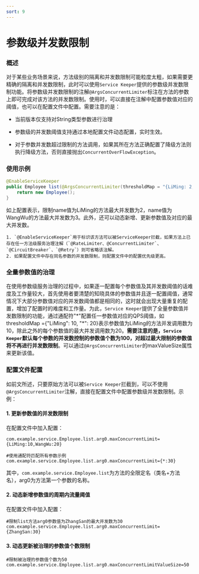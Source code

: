 ```yaml
---
sort: 9
---
```


# 参数级并发数限制

### 概述
对于某些业务场景来说，方法级别的隔离和并发数限制可能粒度太粗，如果需要更精确的隔离和并发数限制，此时可以使用`Service Keeper`提供的参数级并发数限制功能。将参数级并发数限制的注解`@ArgsConcurrentLimiter`标注在方法的参数上即可完成对该方法的并发数限制。使用时，可以直接在注解中配置参数值对应的阈值，也可以在配置文件中配置。需要注意的是：

- 当前版本仅支持对String类型参数进行治理

- 参数级的并发数阈值支持通过本地配置文件动态配置，实时生效。

- 对于参数并发数超过限制的方法调用，如果其所在方法正确配置了降级方法则执行降级方法，否则直接抛出`ConcurrentOverFlowException`。

### 使用示例
```java
@EnableServiceKeeper
public Employee list(@ArgsConcurrentLimiter(thresholdMap = "{LiMing: 2, WangWu: 3}") String name) {
    return new Employee();
}
```
如上配置表示，限制name值为LiMing的方法最大并发数为2，name值为WangWu的方法最大并发数为3。此外，还可以动态新增、更新参数值及对应的最大并发数。
```note
1. `@EnableServiceKeeper`用于标识该方法可以被ServiceKeeper拦截，如果方法上已存在任一方法级服务治理注解（`@RateLimiter、@ConcurrentLimiter`、`@CircuitBreaker`、`@Retry`）则可省略该注解。
2. 如果配置文件中存在同名参数的并发数限制，则配置文件中的配置优先级更高。
```

### 全量参数值的治理
在使用参数级服务治理的过程中，如果逐一配置每个参数值及其并发数阈值的话难度及工作量较大，首先使用者要清楚的知晓具体的参数值并且逐一配置阈值，通常情况下大部分参数值对应的并发数阈值都是相同的，这时就会出现大量重复的配置，增加了配置时的难度和工作量。为此，`Service Keeper`提供了全量参数值并发数限制的功能，通过通配符"\*"配置任一参数值对应的QPS阈值，如thresholdMap ={"LiMing": 10, "\*": 20}表示参数值为LiMing的方法并发调用数为10，除此之外的每个参数值的最大并发调用数为20。**需要注意的是，`Service Keeper`默认每个参数的并发数控制的参数值个数为100，对超过最大限制的参数值将不再进行并发数限制**。可以通过`@ArgsConcurrentLimiter`的maxValueSize属性来更新该值。

### 配置文件配置
如前文所述，只要原始方法可以被`Service Keeper`拦截到，可以不使用`@ArgsConcurrentLimiter`注解，直接在配置文件中配置参数级并发数限制。示例：

#### 1. 更新参数值的并发数限制
在配置文件中加入配置：

```properties
com.example.service.Employee.list.arg0.maxConcurrentLimit={LiMing:10,WangWu:20}

#使用通配符匹配所有参数示例
com.example.service.Employee.list.arg0.maxConcurrentLimit={*:30}
```
其中，`com.example.service.Employee.list`为方法的全限定名（类名+方法名），arg0为方法第一个参数的名称。

#### 2. 动态新增参数值的周期内流量阈值
在配置文件中加入配置：

```properties
#限制list方法arg0参数值为ZhangSan的最大并发数为30
com.example.service.Employee.list.arg0.maxConcurrentLimit={ZhangSan:30}
```

#### 3. 动态更新被治理的参数值个数限制
```properties
#限制被治理的参数值个数为50
com.example.service.Employee.list.arg0.maxConcurrentLimitValueSize=50
```
